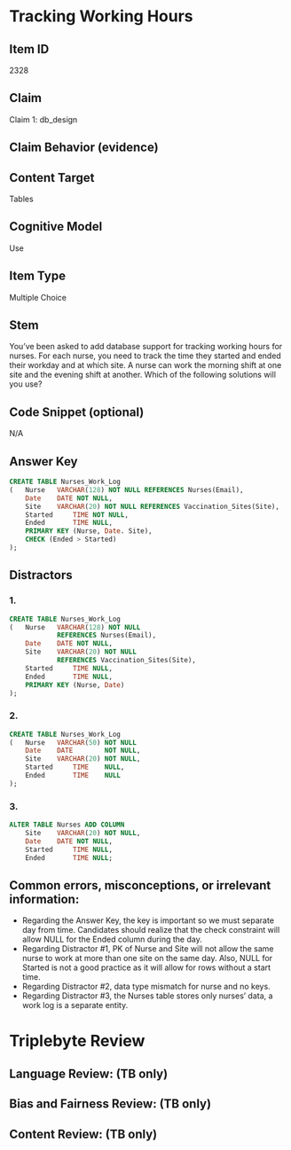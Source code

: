# Tracking Working Hours

## Item ID
2328

## Claim
Claim 1: db_design

## Claim Behavior (evidence)

## Content Target
Tables

## Cognitive Model
Use

## Item Type
Multiple Choice

## Stem
You’ve been asked to add database support for tracking working hours for nurses. For each nurse, you need to track the time they started and ended their workday and at which site. A nurse can work the morning shift at one site and the evening shift at another. Which of the following solutions will you use?

## Code Snippet (optional)
N/A

## Answer Key
```SQL
CREATE TABLE Nurses_Work_Log 
(	Nurse	VARCHAR(128) NOT NULL REFERENCES Nurses(Email),
 	Date 	DATE NOT NULL,
	Site	VARCHAR(20) NOT NULL REFERENCES Vaccination_Sites(Site),
	Started 	TIME NOT NULL,
	Ended		TIME NULL,
	PRIMARY KEY (Nurse, Date. Site),
	CHECK (Ended > Started)
);
```

## Distractors
### 1.
```SQL
CREATE TABLE Nurses_Work_Log 
(	Nurse	VARCHAR(128) NOT NULL 
			REFERENCES Nurses(Email),
 	Date 	DATE NOT NULL,
	Site	VARCHAR(20) NOT NULL 
			REFERENCES Vaccination_Sites(Site),
	Started 	TIME NULL,
	Ended		TIME NULL,
	PRIMARY KEY (Nurse, Date)
);
```

### 2.
```SQL
CREATE TABLE Nurses_Work_Log 
(	Nurse	VARCHAR(50) NOT NULL
 	Date 	DATE 		NOT NULL,
	Site	VARCHAR(20) NOT NULL,
	Started 	TIME 	NULL,
	Ended		TIME 	NULL
);
```

### 3.
```SQL
ALTER TABLE Nurses ADD COLUMN 
	Site	VARCHAR(20) NOT NULL,
	Date	DATE NOT NULL,
	Started 	TIME NULL,
	Ended		TIME NULL;
```

## Common errors, misconceptions, or irrelevant information:
- Regarding the Answer Key, the key is important so we must separate day from time. Candidates should realize that the check constraint will allow NULL for the Ended column during the day.
- Regarding Distractor #1, PK of Nurse and Site will not allow the same nurse to work at more than one site on the same day. Also, NULL for Started is not a good practice as it will allow for rows without a start time.
- Regarding Distractor #2, data type mismatch for nurse and no keys.
- Regarding Distractor #3, the Nurses table stores only nurses’ data, a work log is a separate entity.

# Triplebyte Review


## Language Review: (TB only)


## Bias and Fairness Review: (TB only)


## Content Review: (TB only)

